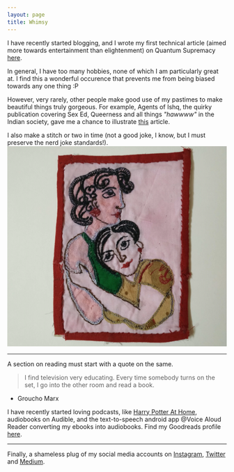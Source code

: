 ```yaml
---
layout: page
title: Whimsy
---
```


I have recently started blogging, and I wrote my first technical article (aimed more towards entertainment than elightenment) on Quantum Supremacy [here](https://medium.com/@purnatag/quantum-supremacy-for-noobs-like-me-afaf9a43d5e7). 

In general, I have too many hobbies, none of which I am particularly great at. I find this a wonderful occurence that prevents me from being biased towards any one thing :P

However, very rarely, other people make good use of my pastimes to make beautiful things truly gorgeous. For example, Agents of Ishq, the quirky publication covering Sex Ed, Queerness and all things _"hawwww"_ in the Indian society, gave me a chance to illustrate [this](http://agentsofishq.com/memories-of-touch/) article.

I also make a stitch or two in time (not a good joke, I know, but I must preserve the nerd joke standards!).  
![A recent patchwork](stitches.jpg)

-----------------------------------------------------------------

A section on reading must start with a quote on the same.  

>I find television very educating. Every time somebody turns on the set, I go into the other room and read a book. 

- Groucho Marx

I have recently started loving podcasts, like [Harry Potter At Home](https://open.spotify.com/show/2JUljwaD9fNSeq8Vy3UAUp), audiobooks on Audible, and the text-to-speech android app @Voice Aloud Reader converting my ebooks into audiobooks. Find my Goodreads profile [here](https://www.goodreads.com/user/show/69306191-purnata-ghosal).

-----------------------------------------------------------------

Finally, a shameless plug of my social media accounts on [Instagram](https://www.instagram.com/thecyniccat/), [Twitter](https://twitter.com/gpurnata) and [Medium](https://medium.com/@purnatag).
